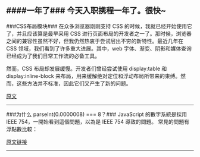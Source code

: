 ####一年了###
今天入职携程一年了。很快~
-----
###CSS布局模块###
在众多浏览器刚刚支持 CSS 的时候，我就已经开始使用它了，并且应该算是最早采用 CSS 进行页面布局的开发者之一了。那时候，浏览器之间的兼容性虽然不好，但我仍然热衷于尝试层出不穷的新特性。最近几年在 CSS 领域，我们看到了许多重大进展。其中，web 字体、渐变、阴影和媒体查询已经成为了我们日常工作流的必备工具。

然而，CSS 布局却发展缓慢。开发者们曾经尝试使用 display:table 和 display:inline-block 来布局，用来缓解绝对定位和浮动布局所带来的束缚。然而，这些方法并不标准，因此它们又产生了新的问题。

[原文](http://www.w3cplus.com/css3/css3-layout-modules.html)

-------

###为什么 parseInt(0.0000008) === 8？###
JavaScript 的數字系統是採用 IEEE 754，一開始看到這個問題，以為是 IEEE 754 導致的問題。
常見的問題有浮點數比較：

[原文链接](http://sdlyu.me/javascript/2015/01/04/why-parseint-0-00000008-euqal-8-in-js/)

--------
